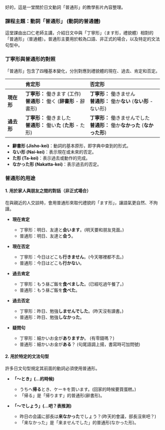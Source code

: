 
好的，這是一堂關於日文動詞「普通形」的教學影片內容整理。

### **課程主題：動詞「普通形」 (動詞的普通體)**

這堂課由出口仁老師主講，介紹日文中與「丁寧形」（ます形，禮貌體）相對的「普通形」（普通體）。普通形主要用於較為口語、非正式的場合，以及特定的文法句型中。

### **丁寧形與普通形的對照**

「普通形」包含了四種基本變化，分別對應到禮貌體的現在、過去、肯定和否定。

| | **肯定形** | **否定形** |
| :--- | :--- | :--- |
| **現在形** | **丁寧形：** 働きます (工作) <br> **普通形：** 働く (**辞書形** - 辭書形) | **丁寧形：** 働きません <br> **普通形：** 働か**ない** (**ない形** - ない形) |
| **過去形** | **丁寧形：** 働きました <br> **普通形：** 働い**た** (**た形** - た形) | **丁寧形：** 働きませんでした <br> **普通形：** 働か**なかった** (**なかった形**) |

*   **辭書形 (Jisho-kei)**：動詞的基本原形，即字典中查到的形式。
*   **ない形 (Nai-kei)**：表示現在或未來的否定。
*   **た形 (Ta-kei)**：表示過去或動作的完成。
*   **なかった形 (Nakatta-kei)**：表示過去的否定。

### **普通形的用途**

#### **1. 用於家人與朋友之間的對話（非正式場合）**

在與親近的人交談時，會用普通形來取代禮貌的「ます形」，讓語氣更自然、不拘謹。

*   **現在肯定**
    *   丁寧形：明日、友達と**会います**。(明天要和朋友見面。)
    *   普通形：明日、友達と**会う**。

*   **現在否定**
    *   丁寧形：今日はどこも**行きません**。(今天哪裡都不去。)
    *   普通形：今日はどこも**行かない**。

*   **過去肯定**
    *   丁寧形：もう昼ご飯を**食べました**。(已經吃過午餐了。)
    *   普通形：もう昼ご飯を**食べた**。

*   **過去否定**
    *   丁寧形：昨日、勉強**しませんでした**。(昨天沒有讀書。)
    *   普通形：昨日、勉強**しなかった**。

*   **疑問句**
    *   丁寧形：細かいお金が**ありますか**。 (有零錢嗎？)
    *   普通形：細かいお金が**ある**？ (句尾語調上揚，書寫時可加問號)

#### **2. 用於特定的文法句型**

許多日文句型規定其前面的動詞必須使用普通形。

*   **「～とき」(…的時候)**
    *   うちへ**帰る**とき、ケーキを買います。(回家的時候要買蛋糕。)
    *   「帰る」是「帰ります」的普通形(辭書形)。

*   **「～でしょう」(…吧？表推測)**
    *   昨日の会議に部長は**来なかった**でしょう？(昨天的會議，部長沒來吧？)
    *   「来なかった」是「来ませんでした」的普通形(なかった形)。
